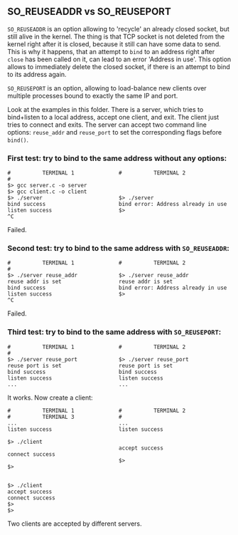 ## SO_REUSEADDR vs SO_REUSEPORT

`SO_REUSEADDR` is an option allowing to 'recycle' an already closed socket, but still
alive in the kernel. The thing is that TCP socket is not deleted from the kernel right
after it is closed, because it still can have some data to send. This is why it happens,
that an attempt to `bind` to an address right after `close` has been called on it, can
lead to an error 'Address in use'. This option allows to immediately delete the closed
socket, if there is an attempt to bind to its address again.

`SO_REUSEPORT` is an option, allowing to load-balance new clients over multiple
processes bound to exactly the same IP and port.

Look at the examples in this folder. There is a server, which tries to bind+listen to
a local address, accept one client, and exit. The client just tries to connect and
exits. The server can accept two command line options: `reuse_addr` and `reuse_port`
to set the corresponding flags before `bind()`.

### First test: try to bind to the same address without any options:
```
#          TERMINAL 1              #          TERMINAL 2              #
$> gcc server.c -o server
$> gcc client.c -o client
$> ./server                        $> ./server
bind success                       bind error: Address already in use
listen success                     $>
^C
```
Failed.

### Second test: try to bind to the same address with `SO_REUSEADDR`:
```
#          TERMINAL 1              #          TERMINAL 2              #
$> ./server reuse_addr             $> ./server reuse_addr
reuse addr is set                  reuse addr is set
bind success                       bind error: Address already in use
listen success                     $>
^C
```
Failed.

### Third test: try to bind to the same address with `SO_REUSEPORT`:
```
#          TERMINAL 1              #          TERMINAL 2              #
$> ./server reuse_port             $> ./server reuse_port
reuse port is set                  reuse port is set
bind success                       bind success
listen success                     listen success
...                                ...
```
It works. Now create a client:

```
#          TERMINAL 1              #          TERMINAL 2              #          TERMINAL 3              #
...                                ...
listen success                     listen success
                                                                      $> ./client
                                   accept success                     connect success
                                   $>                                 $>

                                                                      $> ./client
accept success                                                        connect success
$>                                                                    $>
```
Two clients are accepted by different servers.
